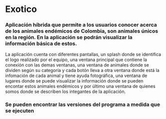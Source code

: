 # Exotico
### Aplicación híbrida que permite a los usuarios conocer acerca de los animales endémicos de Colombia, son animales únicos en la región. En la aplicación se podrán visualizar la información básica de estos.
La aplicación cuenta con diferentes pantallas, un splash donde se identifica el logo realizado por el equipo, una ventana principal que contiene la conexión con las demas ventanas, una ventana de animales donde se dividen según su categoría y cada botón lleva a otra ventana donde está la infomación de cada animal y tiene ayuda fotográfica, una ventana de lugares donde se puede visualizar la información donde se pueden encontar estos animales endémicos y por último una ventana de quienes somos donde se describen los integantes de la aplicación. 
### Se pueden encontrar las versiones del programa a medida que se ejecuten
